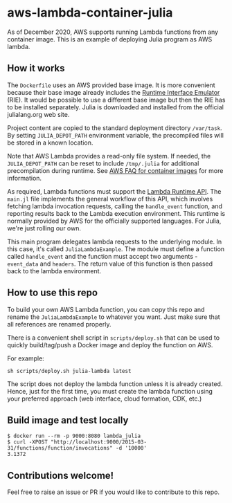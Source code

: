 # aws-lambda-container-julia

As of December 2020, AWS supports running Lambda functions from any container image.
This is an example of deploying Julia program as AWS lambda.

## How it works

The `Dockerfile` uses an AWS provided base image. It is more convenient because their
base image already includes the
[Runtime Interface Emulator](https://docs.aws.amazon.com/lambda/latest/dg/runtimes-images.html#runtimes-test-emulator) (RIE).  It would be possible
to use a different base image but then the RIE has to be installed separately.
Julia is downloaded and installed from the official julialang.org web site.

Project content are copied to the standard deployment directory `/var/task`.
By setting `JULIA_DEPOT_PATH` environment variable, the precompiled files
will be stored in a known location.

Note that AWS Lambda provides a read-only file system. If needed, the `JULIA_DEPOT_PATH`
can be reset to include `/tmp/.julia` for additional precompilation during runtime.
See [AWS FAQ for container images](https://aws.amazon.com/lambda/faqs/#Container_Image_Support)
for more information.

As required, Lambda functions must support the
[Lambda Runtime API](https://docs.aws.amazon.com/lambda/latest/dg/runtimes-api.html).
The `main.jl` file implements the general workflow of this API, which involves
fetching lambda invocation requests, calling the `handle_event` function,
and reporting results back to the Lambda execution environment. This runtime is normally
provided by AWS for the officially supported languages. For Julia, we're just rolling
our own.

This main program delegates lambda requests to the underlying module. In this case,
it's called `JuliaLambdaExample`. The module must define a function called
`handle_event` and the function must accept two arguments - `event_data` and `headers`.
The return value of this function is then passed back to the lambda environment.

## How to use this repo

To build your own AWS Lambda function, you can copy this repo and rename the
`JuliaLambdaExample` to whatever you want. Just make sure that all references
are renamed properly.

There is a convenient shell script in `scripts/deploy.sh` that can be used to
quickly build/tag/push a Docker image and deploy the function on AWS.

For example:
```
sh scripts/deploy.sh julia-lambda latest
```

The script does not deploy the lambda function unless it is already created.
Hence, just for the first time, you must create the lambda function using
your preferred approach (web interface, cloud formation, CDK, etc.)


## Build image and test locally

```
$ docker run --rm -p 9000:8080 lambda_julia
$ curl -XPOST "http://localhost:9000/2015-03-31/functions/function/invocations" -d '10000'
3.1372
```

## Contributions welcome!

Feel free to raise an issue or PR if you would like to contribute to this
repo.

